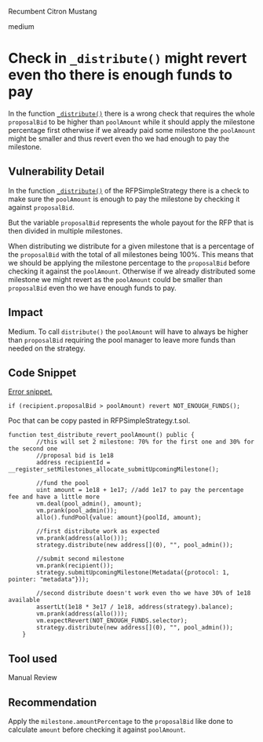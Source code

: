 Recumbent Citron Mustang

medium

# Check in `_distribute()` might revert even tho there is enough funds to pay

In the function [`_distribute()`](https://github.com/sherlock-audit/2023-09-Gitcoin/blob/6430c8004017e96ae2f5aac365bdefd0b6eeea72/allo-v2/contracts/strategies/rfp-simple/RFPSimpleStrategy.sol#L432) there is a wrong check that requires the whole `proposalBid` to be higher than `poolAmount` while it should apply the milestone percentage first otherwise if we already paid some milestone the `poolAmount` might be smaller and thus revert even tho we had enough to pay the milestone.

## Vulnerability Detail

In the function [`_distribute()`](https://github.com/sherlock-audit/2023-09-Gitcoin/blob/6430c8004017e96ae2f5aac365bdefd0b6eeea72/allo-v2/contracts/strategies/rfp-simple/RFPSimpleStrategy.sol#L432) of the RFPSimpleStrategy there is a check to make sure the `poolAmount` is enough to pay the milestone by checking it against `proposalBid`.

But the variable `proposalBid` represents the whole payout for the RFP that is then divided in multiple milestones.

When distributing we distribute for a given milestone that is a percentage of the `proposalBid` with the total of all milestones being 100%. This means that we should be applying the milestone percentage to the `proposalBid` before checking it against the `poolAmount`. Otherwise if we already distributed some milestone we might revert as the `poolAmount` could be smaller than `proposalBid` even tho we have enough funds to pay.

## Impact

Medium. To call `distribute()` the `poolAmount` will have to always be higher than `proposalBid` requiring the pool manager to leave more funds than needed on the strategy.

## Code Snippet

[Error snippet.](https://github.com/sherlock-audit/2023-09-Gitcoin/blob/6430c8004017e96ae2f5aac365bdefd0b6eeea72/allo-v2/contracts/strategies/rfp-simple/RFPSimpleStrategy.sol#L432)

```solidity
if (recipient.proposalBid > poolAmount) revert NOT_ENOUGH_FUNDS();
```

Poc that can be copy pasted in RFPSimpleStrategy.t.sol.

```solidity
function test_distribute_revert_poolAmount() public {
        //this will set 2 milestone: 70% for the first one and 30% for the second one
        //proposal bid is 1e18
        address recipientId = __register_setMilestones_allocate_submitUpcomingMilestone();

        //fund the pool
        uint amount = 1e18 + 1e17; //add 1e17 to pay the percentage fee and have a little more
        vm.deal(pool_admin(), amount);
        vm.prank(pool_admin());
        allo().fundPool{value: amount}(poolId, amount);

        //first distribute work as expected
        vm.prank(address(allo()));
        strategy.distribute(new address[](0), "", pool_admin());

        //submit second milestone
        vm.prank(recipient());
        strategy.submitUpcomingMilestone(Metadata({protocol: 1, pointer: "metadata"}));

        //second distribute doesn't work even tho we have 30% of 1e18 available
        assertLt(1e18 * 3e17 / 1e18, address(strategy).balance);
        vm.prank(address(allo()));
        vm.expectRevert(NOT_ENOUGH_FUNDS.selector);
        strategy.distribute(new address[](0), "", pool_admin());
    }
```

## Tool used

Manual Review

## Recommendation

Apply the `milestone.amountPercentage` to the `proposalBid` like done to calculate `amount` before checking it against `poolAmount`.